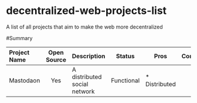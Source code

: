 # decentralized-web-projects-list
A list of all projects that aim to make the web more decentralized

#Summary

|   Project Name  |  Open Source |  Description | Status |  Pros   | Cons |
|:----------------|:------------:|:-------------|--------|---------|------|
|Mastodaon        | Yes          |A distributed social network| Functional | * Distributed | | 


